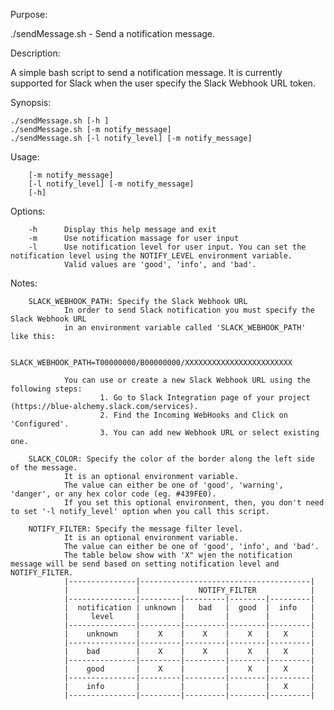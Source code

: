 Purpose:

./sendMessage.sh - Send a notification message.

Description:

A simple bash script to send a notification message. It is currently supported for Slack when the user specify the Slack Webhook URL token. 

Synopsis:

    ./sendMessage.sh [-h ]
    ./sendMessage.sh [-m notify_message]
    ./sendMessage.sh [-l notify_level] [-m notify_message]

Usage:  

        [-m notify_message]
        [-l notify_level] [-m notify_message]
        [-h]

Options:

        -h      Display this help message and exit
        -m      Use notification massage for user input
        -l      Use notification level for user input. You can set the notification level using the NOTIFY_LEVEL environment variable.
                Valid values are 'good', 'info', and 'bad'. 

Notes:

        SLACK_WEBHOOK_PATH: Specify the Slack Webhook URL
                In order to send Slack notification you must specify the Slack Webhook URL
                in an environment variable called 'SLACK_WEBHOOK_PATH' like this:

                SLACK_WEBHOOK_PATH=T00000000/B00000000/XXXXXXXXXXXXXXXXXXXXXXXX

                You can use or create a new Slack Webhook URL using the following steps:
                        1. Go to Slack Integration page of your project (https://blue-alchemy.slack.com/services).
                        2. Find the Incoming WebHooks and Click on 'Configured'.
                        3. You can add new Webhook URL or select existing one.

        SLACK_COLOR: Specify the color of the border along the left side of the message. 
                It is an optional environment variable.
                The value can either be one of 'good', 'warning', 'danger', or any hex color code (eg. #439FE0).
                If you set this optional environment, then, you don't need to set '-l notify_level' option when you call this script.

        NOTIFY_FILTER: Specify the message filter level.
                It is an optional environment variable.
                The value can either be one of 'good', 'info', and 'bad'.
                The table below show with 'X" wjen the notification message will be send based on setting notification level and NOTIFY_FILTER.
                |---------------|--------------------------------------|
                |               |             NOTIFY_FILTER            |
                |---------------|---------|---------|--------|---------|
                |  notification | unknown |   bad   |  good  |  info   |
                |     level     |         |         |        |         |
                |---------------|---------|---------|--------|---------|
                |    unknown    |    X    |    X    |    X   |   X     |                     
                |---------------|---------|---------|--------|---------|
                |    bad        |    X    |    X    |    X   |   X     |
                |---------------|---------|---------|--------|---------|
                |    good       |    X    |         |    X   |   X     |
                |---------------|---------|---------|--------|---------|
                |    info       |         |         |        |   X     |
                |---------------|---------|---------|--------|---------|
